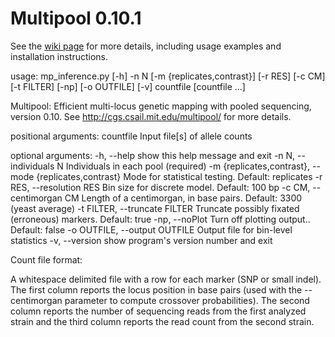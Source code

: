 Multipool 0.10.1
==============

See the [wiki page](https://github.com/matted/multipool/wiki) for more
details, including usage examples and installation instructions.


usage: mp_inference.py [-h] -n N [-m {replicates,contrast}] [-r RES] [-c CM]
                       [-t FILTER] [-np] [-o OUTFILE] [-v]
                       countfile [countfile ...]

Multipool: Efficient multi-locus genetic mapping with pooled sequencing,
version 0.10. See http://cgs.csail.mit.edu/multipool/ for more details.

positional arguments:
  countfile             Input file[s] of allele counts

optional arguments:
  -h, --help            show this help message and exit
  -n N, --individuals N
                        Individuals in each pool (required)
  -m {replicates,contrast}, --mode {replicates,contrast}
                        Mode for statistical testing. Default: replicates
  -r RES, --resolution RES
                        Bin size for discrete model. Default: 100 bp
  -c CM, --centimorgan CM
                        Length of a centimorgan, in base pairs. Default: 3300
                        (yeast average)
  -t FILTER, --truncate FILTER
                        Truncate possibly fixated (erroneous) markers.
                        Default: true
  -np, --noPlot         Turn off plotting output.. Default: false
  -o OUTFILE, --output OUTFILE
                        Output file for bin-level statistics
  -v, --version         show program's version number and exit


Count file format: 

A whitespace delimited file with a row for each marker (SNP or small
indel).  The first column reports the locus position in base pairs
(used with the --centimorgan parameter to compute crossover
probabilities).  The second column reports the number of sequencing
reads from the first analyzed strain and the third column reports the
read count from the second strain.

